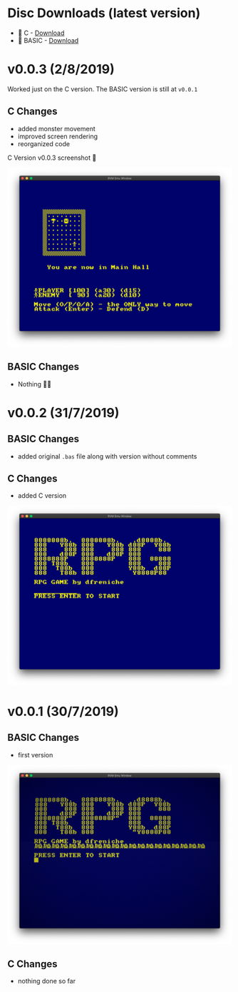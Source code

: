 Disc Downloads (latest version)
=================

- 💾 C     - [Download](basic/c/rpg/rpg.dsk) 
- 💾 BASIC - [Download](basic/rpg.dsk) 

v0.0.3 (2/8/2019)
=================

Worked just on the C version. The BASIC version is still at `v0.0.1`

## C Changes

- added monster movement
- improved screen rendering
- reorganized code

C Version v0.0.3 screenshot 📸

![C Version v0.0.3 screenshot](img/c-v0.0.3.png)

## BASIC Changes

- Nothing 🤦‍♂️

v0.0.2 (31/7/2019)
==================

## BASIC Changes
- added original `.bas` file along with version without comments

## C Changes
- added C version

![C Version v0.0.2 screenshot](img/c-v0.0.2.png)


v0.0.1 (30/7/2019)
==================

## BASIC Changes
- first version

![C Version v0.0.1 screenshot](img/basic-v0.0.1.png)

## C Changes

- nothing done so far